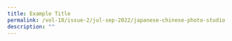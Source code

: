 ```yaml
---
title: Example Title
permalink: /vol-18/issue-2/jul-sep-2022/japanese-chinese-photo-studio
description: ""
---
```


